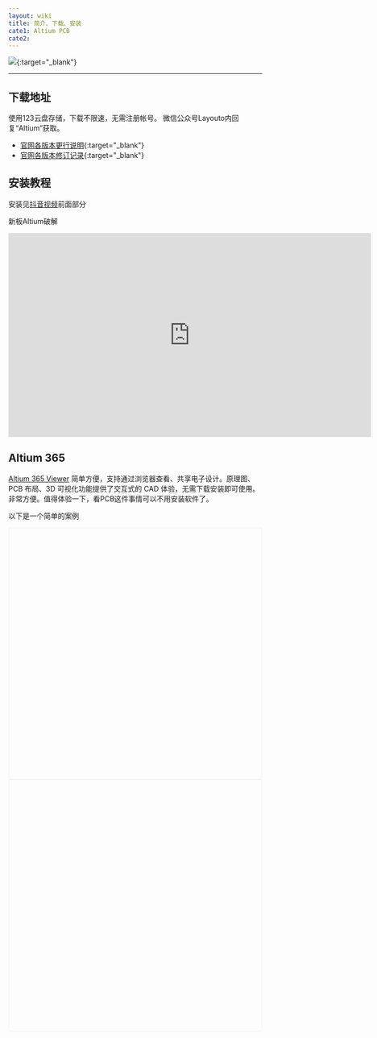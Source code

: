 ```yaml
---
layout: wiki
title: 简介、下载、安装
cate1: Altium PCB
cate2: 
---
```



![](https://a1024.synology.me/images/blog/2023/blog2022/Promo2.jpg){:target="_blank"}

* * *

## 下载地址

使用123云盘存储，下载不限速，无需注册帐号。
微信公众号Layouto内回复“Altium”获取。

<!--
[Altium官网](https://www.altium.com/products/downloads)可以查看已经发布的各版本[官方离线包链接](https://data.altium.com.cn/ui/core/index.html?mode=public&shareto=#expl-tabl./SHARED/!2aDHFk0vnu29pC2DEPXAR/xIf7A0R9s1oYqYd5/2.%20AD%E7%A6%BB%E7%BA%BF%E5%AE%89%E8%A3%85%E5%8C%85)（推荐，不限速）
-->

* [官网各版本更行说明](https://www.altium.com/documentation/altium-designer/new){:target="_blank"}
* [官网各版本修订记录](https://www.altium.com/documentation/altium-designer/public-release-notes){:target="_blank"}

<!--

下述链接使用迅雷下载

[Altium Designer All](https://pan.xunlei.com/s/VMts0m4kvDklWMD9kY65yDprA1) 提取码：2v99

压缩包解压密码 www.downloadly.ir

[Altium Designer 21.9.2](https://pan.xunlei.com/s/VMshCnfRYAXQT2amxCaVxaHOA1) [](https://pan.xunlei.com/s/VMshCnfRYAXQT2amxCaVxaHOA1) 提取码：zss7（21最终，20220106日更新）

[Altium Designer 20.2.8 Build 258](https://pan.xunlei.com/s/VMshEFP109YxGlKlpYhwKgwZA1) [](https://pan.xunlei.com/s/VMK988uQpZwJ9dH12JRdj9kmA1) 提取码：wa8q

[Altium Designer 19.1.9 Build 167](https://pan.xunlei.com/s/VMshFvLNVDG7_Qm3Udp75_iqA1) 提取码：xic6

[Altium Designer 18.1.9 Build 240 Beta](https://pan.xunlei.com/s/VMshEZlbCANhobkynDpcpNdeA1) 提取码：3hjs

[Altium Designer 17.1.9 Build 592](https://pan.xunlei.com/s/VMshEq1FPULxvz-co_YE2y3kA1) 提取码：sadw

[Altium Designer 16.1.12 Build 290](https://pan.xunlei.com/s/VMshF-V5gSTTlZw_wfa9O7tHA1) 提取码：e3ge

[Altium Designer 15.1.15](https://pan.xunlei.com/s/VMshGIAXakrEKSV0VdxHb2jIA1) 提取码：3q3p

[Altium Designer 10.1089.24016](https://pan.xunlei.com/s/VMshGbsTCANhobkynDpcpmfxA1) 提取码：uzbh

[ ](https://layouto.lanzoui.com/i3fc2re)[Altium Designer Winter 09精简](https://pan.xunlei.com/s/VMshGleUsPdJPpwCelGNL8xyA1) 提取码：h7ek

之前版本不再收录

以下为引用数据，未对数据做过验证

Altium Designer 14软件下载地址：

链接：[https://pan.baidu.com/s/19jCU5JaWdnc3VBFAn7t3RQ](https://pan.baidu.com/s/19jCU5JaWdnc3VBFAn7t3RQ) 密码：8i8a

Altium Designer 13软件下载地址：

链接：[https://pan.baidu.com/s/1zMNOTgQAG4EiSQN6AuYf0w](https://pan.baidu.com/s/1zMNOTgQAG4EiSQN6AuYf0w) 密码：o6lu

Altium Designer 10软件下载地址：

链接：[https://pan.baidu.com/s/1nzmFAagcp5V6F0pX8SOU7Q](https://pan.baidu.com/s/1nzmFAagcp5V6F0pX8SOU7Q) 密码：e0yw

-->

## 安装教程

安装见[抖音视频](https://v.douyin.com/FvaS9T2/)前面部分

新板Altium破解

<iframe width="720" height="405" frameborder="0" src="https://www.ixigua.com/iframe/7319411155972457001?autoplay=0" referrerpolicy="unsafe-url" allowfullscreen></iframe>

## Altium 365

[Altium 365 Viewer](https://www.altium.com/viewer/) 简单方便，支持通过浏览器查看、共享电子设计。原理图、PCB 布局、3D 可视化功能提供了交互式的 CAD 体验，无需下载安装即可使用。非常方便。值得体验一下，看PCB这件事情可以不用安装软件了。

以下是一个简单的案例

<!-- wp:html -->
<p><script src="https://viewer.altium.com/client/static/js/embed.js"></script></p>
<div class="altium-ecad-viewer" style="border-radius: 0px 0px 4px 4px; height: 500px; overflow: hidden; max-width: 1280px; max-height: 700px; box-sizing: border-box; border: 1px solid #f1f1f1;" data-project-src="ba78ce79-ddbf-4844-97ac-19cdc2f481b9"> </div>
<!-- /wp:html -->

<!-- wp:html -->
<div class="altium-ecad-viewer" style="border-radius: 0px 0px 4px 4px; height: 500px; overflow: hidden; max-width: 1280px; max-height: 700px; box-sizing: border-box; border: 1px solid #f1f1f1;" data-project-src="83fee15c-e40c-46fc-b18d-d88fd633d9c5"> </div>
<!-- /wp:html -->